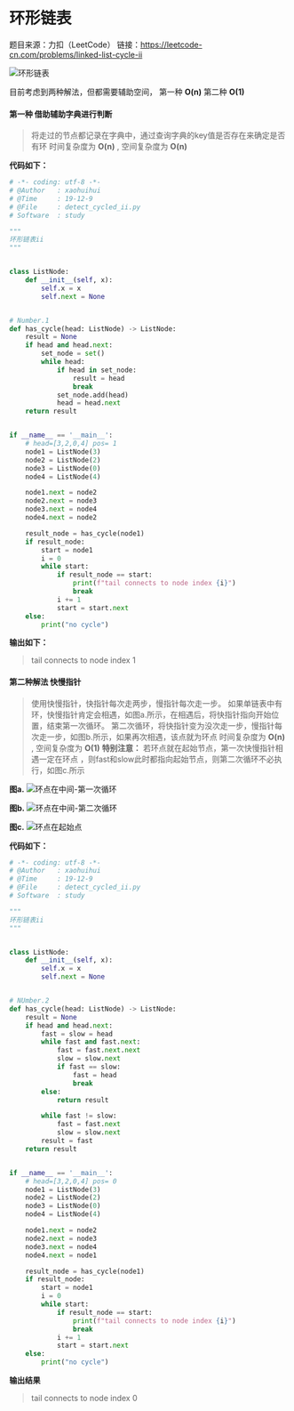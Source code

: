 # 环形链表
题目来源：力扣（LeetCode）
链接：https://leetcode-cn.com/problems/linked-list-cycle-ii  

![环形链表](../image/环形链表.png)

目前考虑到两种解法，但都需要辅助空间， 第一种 **O(n)** 第二种 **O(1)**

#### 第一种 借助辅助字典进行判断
> 将走过的节点都记录在字典中，通过查询字典的key值是否存在来确定是否有环
> 时间复杂度为 **O(n)** , 空间复杂度为 **O(n)**

__代码如下：__
```python
# -*- coding: utf-8 -*-
# @Author   : xaohuihui
# @Time     : 19-12-9
# @File     : detect_cycled_ii.py
# Software  : study

"""
环形链表ii
"""


class ListNode:
    def __init__(self, x):
        self.x = x
        self.next = None


# Number.1
def has_cycle(head: ListNode) -> ListNode:
    result = None
    if head and head.next:
        set_node = set()
        while head:
            if head in set_node:
                result = head
                break
            set_node.add(head)
            head = head.next
    return result


if __name__ == '__main__':
    # head=[3,2,0,4] pos= 1
    node1 = ListNode(3)
    node2 = ListNode(2)
    node3 = ListNode(0)
    node4 = ListNode(4)

    node1.next = node2
    node2.next = node3
    node3.next = node4
    node4.next = node2

    result_node = has_cycle(node1)
    if result_node:
        start = node1
        i = 0
        while start:
            if result_node == start:
                print(f"tail connects to node index {i}")
                break
            i += 1
            start = start.next
    else:
        print("no cycle")
```

**输出如下：**
> tail connects to node index 1

#### 第二种解法 快慢指针
> 使用快慢指针，快指针每次走两步，慢指针每次走一步。
>如果单链表中有环，快慢指针肯定会相遇，如图a.所示，在相遇后，将快指针指向开始位置，结束第一次循环。
> 第二次循环，将快指针变为没次走一步，慢指针每次走一步，如图b.所示，如果再次相遇，该点就为环点
> 时间复杂度为 **O(n)** , 空间复杂度为 **O(1)**
> **特别注意：** 若环点就在起始节点，第一次快慢指针相遇一定在环点 ，则fast和slow此时都指向起始节点，则第二次循环不必执行，如图c.所示


**图a.**
![环点在中间-第一次循环](../image/检测环形链表-环点在中间-第一次循环.png)

**图b.**
![环点在中间-第二次循环](../image/检测环形链表-环点在中间-第二次循环.png)

**图c.**
![环点在起始点](../image/检测环形链表-环点在起始点.png)

__代码如下：__
```python
# -*- coding: utf-8 -*-
# @Author   : xaohuihui
# @Time     : 19-12-9
# @File     : detect_cycled_ii.py
# Software  : study

"""
环形链表ii
"""


class ListNode:
    def __init__(self, x):
        self.x = x
        self.next = None


# NUmber.2
def has_cycle(head: ListNode) -> ListNode:
    result = None
    if head and head.next:
        fast = slow = head
        while fast and fast.next:
            fast = fast.next.next
            slow = slow.next
            if fast == slow:
                fast = head
                break
        else:
            return result

        while fast != slow:
            fast = fast.next
            slow = slow.next
        result = fast
    return result


if __name__ == '__main__':
    # head=[3,2,0,4] pos= 0
    node1 = ListNode(3)
    node2 = ListNode(2)
    node3 = ListNode(0)
    node4 = ListNode(4)

    node1.next = node2
    node2.next = node3
    node3.next = node4
    node4.next = node1

    result_node = has_cycle(node1)
    if result_node:
        start = node1
        i = 0
        while start:
            if result_node == start:
                print(f"tail connects to node index {i}")
                break
            i += 1
            start = start.next
    else:
        print("no cycle")
```

**输出结果**
> tail connects to node index 0
